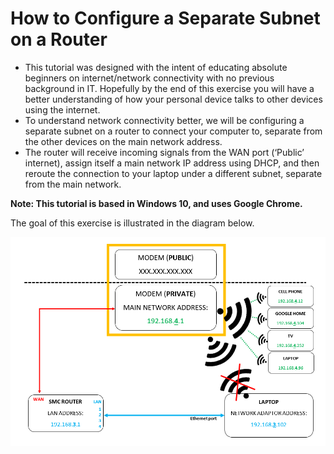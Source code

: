 # How to Configure a Separate Subnet on a Router

* This tutorial was designed with the intent of educating absolute beginners on internet/network connectivity with no previous background in IT. Hopefully by the end of this exercise you will have a better understanding of how your personal device talks to other devices using the internet. 
* To understand network connectivity better, we will be configuring a separate subnet on a router to connect your computer to, separate from the other devices on the main network address. 
* The router will receive incoming signals from the WAN port (‘Public’ internet), assign itself a main network IP address using DHCP, and then reroute the connection to your laptop under a different subnet, separate from the main network.

**Note: This tutorial is based in Windows 10, and uses Google Chrome.**

The goal of this exercise is illustrated in the diagram below.

![Router Set-Up Goal](Router_set-up_goal.PNG)

